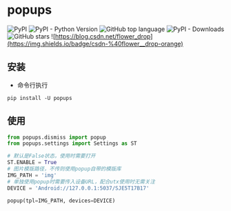 # popups
![PyPI](https://img.shields.io/pypi/v/popups) ![PyPI - Python Version](https://img.shields.io/pypi/pyversions/popups) ![GitHub top language](https://img.shields.io/github/languages/top/openutx/popups) ![PyPI - Downloads](https://img.shields.io/pypi/dm/popups?style=plastic) ![GitHub stars](https://img.shields.io/github/stars/Pactortester/garbevents?style=social) ![https://blog.csdn.net/flower_drop](https://img.shields.io/badge/csdn-%40flower__drop-orange)
## 安装
- 命令行执行
```
pip install -U popups
```
## 使用

```python
from popups.dismiss import popup
from popups.settings import Settings as ST

# 默认是False状态，使用时需要打开
ST.ENABLE = True
# 图片模版路径，不传则使用popup自带的模版库
IMG_PATH = 'img'
# 单独使用popup时需要传入设备URL，配合utx使用时无需关注
DEVICE = 'Android://127.0.0.1:5037/SJE5T17B17'

popup(tpl=IMG_PATH, devices=DEVICE)
```
